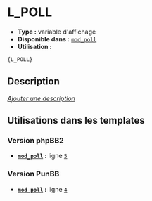 # L_POLL
* __Type :__ variable d'affichage
* __Disponible dans :__ [`mod_poll`](../tpl/var/mod_poll.md#readme)
* __Utilisation :__

```html
{L_POLL}
```

## Description
[*Ajouter une description*](https://fa-tvars.appspot.com/var/L_POLL)

## Utilisations dans les templates

### Version phpBB2
* __[`mod_poll`](../tpl/var/mod_poll.md#readme) :__ ligne [`5`](../tpl/src/subsilver/mod_poll.tpl#L5)

### Version PunBB
* __[`mod_poll`](../tpl/var/mod_poll.md#readme) :__ ligne [`4`](../tpl/src/punbb/mod_poll.tpl#L4)